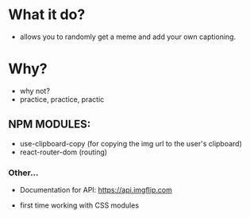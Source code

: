 # What it do?

- allows you to randomly get a meme and add your own captioning.

# Why?

- why not?
- practice, practice, practic

## NPM MODULES:

- use-clipboard-copy (for copying the img url to the user's clipboard)
- react-router-dom (routing)

### Other...

- Documentation for API: https://api.imgflip.com

* first time working with CSS modules
